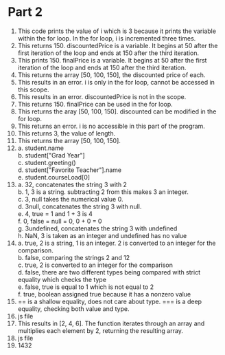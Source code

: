 # Part 2
<ol>
<li> This code prints the value of i which is 3 because it prints the variable within the for loop. In the for loop, i is incremented three times. </li>
<li> This returns 150. discountedPrice is a variable. It begins at 50 after the first iteration of the loop and ends at 150 after the third iteration. </li>
<li> This prints 150. finalPrice is a variable. It begins at 50 after the first iteration of the loop and ends at 150 after the third iteration. </li>
<li> This returns the array [50, 100, 150], the discounted price of each. </li>
<li> This results in an error. i is only in the for loop, cannot be accessed in this scope. </li>
<li> This results in an error. discountedPrice is not in the scope. </li>
<li> This returns 150. finalPrice can be used in the for loop. </li>
<li> This returns the aray [50, 100, 150]. discounted can be modified in the for loop. </li>
<li> This returns an error. i is no accessible in this part of the program. </li>
<li> This returns 3, the value of length. </li>
<li> This returns the array [50, 100, 150]. </li>
<li> a. student.name <br>
b. student["Grad Year"] <br> 
c. student.greeting() <br>
d. student["Favorite Teacher"].name <br>
e. student.courseLoad[0] </li>
<li> a. 32, concatenates the string 3 with 2 <br>
b. 1, 3 is a string. subtracting 2 from this makes 3 an integer. <br>
c. 3, null takes the numerical value 0. <br>
d. 3null, concatenates the string 3 with null. <br>
e. 4, true = 1 and 1 + 3 is 4 <br>
f. 0, false = null = 0, 0 + 0 = 0 <br>
g. 3undefined, concatenates the string 3 with undefined <br>
h. NaN, 3 is taken as an integer and undefined has no value </li>
<li> a. true, 2 is a string, 1 is an integer. 2 is converted to an integer for the comparison. <br>
b. false, comparing the strings 2 and 12 <br>
c. true, 2 is converted to an integer for the comparison <br>
d. false, there are two different types being compared with strict equality which checks the type <br>
e. false, true is equal to 1 which is not equal to 2 <br>
f. true, boolean assigned true because it has a nonzero value </li>
<li> == is a shallow equality, does not care about type. === is a deep equality, checking both value and type. </li>
<li> js file </li>
<li> This results in [2, 4, 6]. The function iterates through an array and multiplies each element by 2, returning the resulting array.  </li>
<li> js file </li>
<li> 1432 </li>

</ol>
